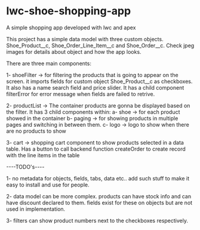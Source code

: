 # lwc-shoe-shopping-app

A simple shopping app developed with lwc and apex

This project has a simple data model with three custom objects. Shoe_Product__c, Shoe_Order_Line_Item__c and Shoe_Order__c. Check jpeg images for details about object and how the app looks.

There are three main components:

1- shoeFilter -> for filtering the products that is going to appear on the screen. it imports fields for custom object Shoe_Product__c as checkboxes. It also has a name search field and price slider. It has a child component filterError for error message when fields are failed to retrive.

2- productList -> The container products are gonna be displayed based on the filter. It has 3 child components within: 
  a- shoe -> for each product showed in the container
  b- paging -> for showing products in multiple pages and switching in between them.
  c- logo -> logo to show when there are no products to show

3- cart -> shopping cart component to show products selected in a data table. Has a button to call backend function createOrder to create record with the line items in the table


----TODO's----

1- no metadata for objects, fields, tabs, data etc.. add such stuff to make it easy to install and use for people.


2- data model can be more complex. products can have stock info and can have discount declared to them. fields exist for these on objects but are not used in implementation.


3- filters can show product numbers next to the checkboxes respectively.





